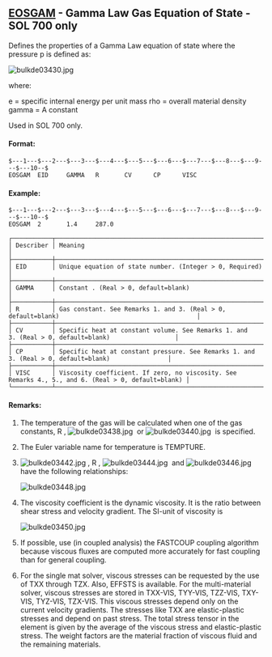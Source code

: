 ## [EOSGAM](https://nexus.hexagon.com/documentationcenter/bundle/MSC_Nastran_2022.4/page/Nastran_Combined_Book/qrg/bulkde/TOC.EOSGAM.xhtml) - Gamma Law Gas Equation of State - SOL 700 only

Defines the properties of a Gamma Law equation of state where the pressure p is defined as:

![bulkde03430.jpg](https://help-be.hexagonmi.com/bundle/MSC_Nastran_2022.4/page/Nastran_Combined_Book/qrg/bulkde/../../../assets/bulkde03430.jpg?_LANG=enus)  

where: 

e = specific internal energy per unit mass
rho = overall material density
gamma = A constant

Used in SOL 700 only.

#### Format:

```nastran
$---1---$---2---$---3---$---4---$---5---$---6---$---7---$---8---$---9---$---10--$
EOSGAM  EID     GAMMA   R       CV      CP      VISC                            
```

#### Example:

```nastran
$---1---$---2---$---3---$---4---$---5---$---6---$---7---$---8---$---9---$---10--$
EOSGAM  2       1.4     287.0                                                   
```

```text
┌───────────┬────────────────────────────────────────────────────────────────────────────────────────────────────┐
│ Describer │ Meaning                                                                                            │
├───────────┼────────────────────────────────────────────────────────────────────────────────────────────────────┤
│ EID       │ Unique equation of state number. (Integer > 0, Required)                                           │
├───────────┼────────────────────────────────────────────────────────────────────────────────────────────────────┤
│ GAMMA     │ Constant . (Real > 0, default=blank)                                                               │
├───────────┼────────────────────────────────────────────────────────────────────────────────────────────────────┤
│ R         │ Gas constant. See Remarks 1. and 3. (Real > 0, default=blank)                                      │
├───────────┼────────────────────────────────────────────────────────────────────────────────────────────────────┤
│ CV        │ Specific heat at constant volume. See Remarks 1. and 3. (Real > 0, default=blank)                  │
├───────────┼────────────────────────────────────────────────────────────────────────────────────────────────────┤
│ CP        │ Specific heat at constant pressure. See Remarks 1. and 3. (Real > 0, default=blank)                │
├───────────┼────────────────────────────────────────────────────────────────────────────────────────────────────┤
│ VISC      │ Viscosity coefficient. If zero, no viscosity. See Remarks 4., 5., and 6. (Real > 0, default=blank) │
└───────────┴────────────────────────────────────────────────────────────────────────────────────────────────────┘
```

#### Remarks:

1. The temperature of the gas will be calculated when one of the gas constants,  R ,  ![bulkde03438.jpg](https://help-be.hexagonmi.com/bundle/MSC_Nastran_2022.4/page/Nastran_Combined_Book/qrg/bulkde/../../../assets/bulkde03438.jpg?_LANG=enus)  or  ![bulkde03440.jpg](https://help-be.hexagonmi.com/bundle/MSC_Nastran_2022.4/page/Nastran_Combined_Book/qrg/bulkde/../../../assets/bulkde03440.jpg?_LANG=enus)  is specified.
2. The Euler variable name for temperature is TEMPTURE.
3. ![bulkde03442.jpg](https://help-be.hexagonmi.com/bundle/MSC_Nastran_2022.4/page/Nastran_Combined_Book/qrg/bulkde/../../../assets/bulkde03442.jpg?_LANG=enus) ,  R ,  ![bulkde03444.jpg](https://help-be.hexagonmi.com/bundle/MSC_Nastran_2022.4/page/Nastran_Combined_Book/qrg/bulkde/../../../assets/bulkde03444.jpg?_LANG=enus)  and  ![bulkde03446.jpg](https://help-be.hexagonmi.com/bundle/MSC_Nastran_2022.4/page/Nastran_Combined_Book/qrg/bulkde/../../../assets/bulkde03446.jpg?_LANG=enus)  have the following relationships:

     ![bulkde03448.jpg](https://help-be.hexagonmi.com/bundle/MSC_Nastran_2022.4/page/Nastran_Combined_Book/qrg/bulkde/../../../assets/bulkde03448.jpg?_LANG=enus)  

4. The viscosity coefficient is the dynamic viscosity. It is the ratio between shear stress and velocity gradient. The SI-unit of viscosity is

     ![bulkde03450.jpg](https://help-be.hexagonmi.com/bundle/MSC_Nastran_2022.4/page/Nastran_Combined_Book/qrg/bulkde/../../../assets/bulkde03450.jpg?_LANG=enus) 
 
5. If possible, use (in coupled analysis) the FASTCOUP coupling algorithm because viscous fluxes are computed more accurately for fast coupling than for general coupling.
6. For the single mat solver, viscous stresses can be requested by the use of TXX through TZX. Also, EFFSTS is available. For the multi-material solver, viscous stresses are stored in TXX-VIS, TYY-VIS, TZZ-VIS, TXY-VIS, TYZ-VIS, TZX-VIS. This viscous stresses depend only on the current velocity gradients. The stresses like TXX are elastic-plastic stresses and depend on past stress. The total stress tensor in the element is given by the average of the viscous stress and elastic-plastic stress. The weight factors are the material fraction of viscous fluid and the remaining materials.
